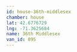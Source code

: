 ```yaml
---
id: house-36th-middlesex
chamber: house
lat: 42.6776729
lng: -71.3625684
name: 36th Middlesex
van_id: 095
---
```

